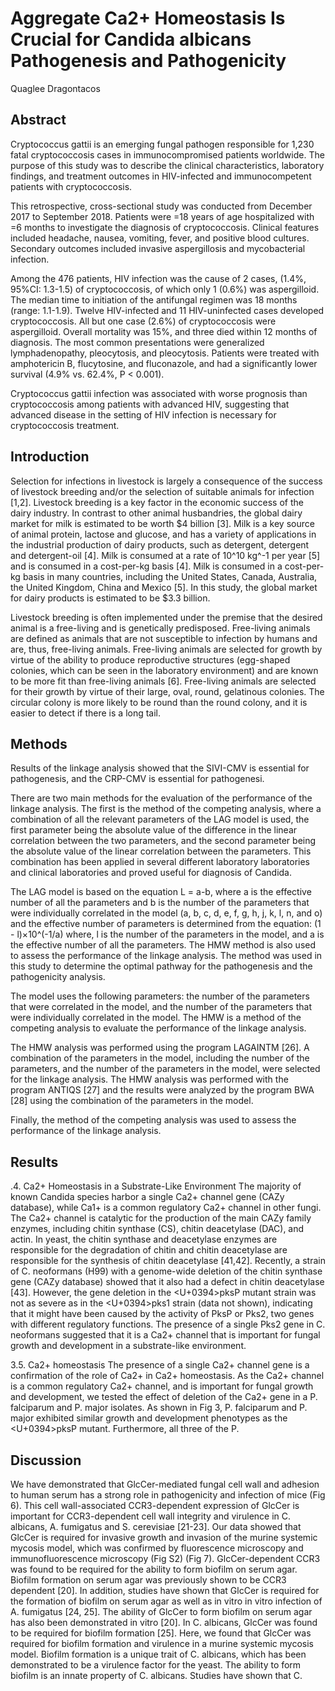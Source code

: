 # Aggregate Ca2+ Homeostasis Is Crucial for Candida albicans Pathogenesis and Pathogenicity
Quaglee Dragontacos


## Abstract
Cryptococcus gattii is an emerging fungal pathogen responsible for 1,230 fatal cryptococcosis cases in immunocompromised patients worldwide. The purpose of this study was to describe the clinical characteristics, laboratory findings, and treatment outcomes in HIV-infected and immunocompetent patients with cryptococcosis.

This retrospective, cross-sectional study was conducted from December 2017 to September 2018. Patients were =18 years of age hospitalized with =6 months to investigate the diagnosis of cryptococcosis. Clinical features included headache, nausea, vomiting, fever, and positive blood cultures. Secondary outcomes included invasive aspergillosis and mycobacterial infection.

Among the 476 patients, HIV infection was the cause of 2 cases, (1.4%, 95%CI: 1.3-1.5) of cryptococcosis, of which only 1 (0.6%) was aspergilloid. The median time to initiation of the antifungal regimen was 18 months (range: 1.1-1.9). Twelve HIV-infected and 11 HIV-uninfected cases developed cryptococcosis. All but one case (2.6%) of cryptococcosis were aspergilloid. Overall mortality was 15%, and three died within 12 months of diagnosis. The most common presentations were generalized lymphadenopathy, pleocytosis, and pleocytosis. Patients were treated with amphotericin B, flucytosine, and fluconazole, and had a significantly lower survival (4.9% vs. 62.4%, P < 0.001).

Cryptococcus gattii infection was associated with worse prognosis than cryptococcosis among patients with advanced HIV, suggesting that advanced disease in the setting of HIV infection is necessary for cryptococcosis treatment.


## Introduction
Selection for infections in livestock is largely a consequence of the success of livestock breeding and/or the selection of suitable animals for infection [1,2]. Livestock breeding is a key factor in the economic success of the dairy industry. In contrast to other animal husbandries, the global dairy market for milk is estimated to be worth $4 billion [3]. Milk is a key source of animal protein, lactose and glucose, and has a variety of applications in the industrial production of dairy products, such as detergent, detergent and detergent-oil [4]. Milk is consumed at a rate of 10^10 kg^-1 per year [5] and is consumed in a cost-per-kg basis [4]. Milk is consumed in a cost-per-kg basis in many countries, including the United States, Canada, Australia, the United Kingdom, China and Mexico [5]. In this study, the global market for dairy products is estimated to be $3.3 billion.

Livestock breeding is often implemented under the premise that the desired animal is a free-living and is genetically predisposed. Free-living animals are defined as animals that are not susceptible to infection by humans and are, thus, free-living animals. Free-living animals are selected for growth by virtue of the ability to produce reproductive structures (egg-shaped colonies, which can be seen in the laboratory environment) and are known to be more fit than free-living animals [6]. Free-living animals are selected for their growth by virtue of their large, oval, round, gelatinous colonies. The circular colony is more likely to be round than the round colony, and it is easier to detect if there is a long tail.


## Methods
Results of the linkage analysis showed that the SIVI-CMV is essential for pathogenesis, and the CRP-CMV is essential for pathogenesi.

There are two main methods for the evaluation of the performance of the linkage analysis. The first is the method of the competing analysis, where a combination of all the relevant parameters of the LAG model is used, the first parameter being the absolute value of the difference in the linear correlation between the two parameters, and the second parameter being the absolute value of the linear correlation between the parameters. This combination has been applied in several different laboratory laboratories and clinical laboratories and proved useful for diagnosis of Candida.

The LAG model is based on the equation L = a-b, where a is the effective number of all the parameters and b is the number of the parameters that were individually correlated in the model (a, b, c, d, e, f, g, h, j, k, l, n, and o) and the effective number of parameters is determined from the equation: (1 - l)×10^(-1/a) where, l is the number of the parameters in the model, and a is the effective number of all the parameters. The HMW method is also used to assess the performance of the linkage analysis. The method was used in this study to determine the optimal pathway for the pathogenesis and the pathogenicity analysis.

The model uses the following parameters: the number of the parameters that were correlated in the model, and the number of the parameters that were individually correlated in the model. The HMW is a method of the competing analysis to evaluate the performance of the linkage analysis.

The HMW analysis was performed using the program LAGAINTM [26]. A combination of the parameters in the model, including the number of the parameters, and the number of the parameters in the model, were selected for the linkage analysis. The HMW analysis was performed with the program ANTIQS [27] and the results were analyzed by the program BWA [28] using the combination of the parameters in the model.

Finally, the method of the competing analysis was used to assess the performance of the linkage analysis.


## Results

.4. Ca2+ Homeostasis in a Substrate-Like Environment
The majority of known Candida species harbor a single Ca2+ channel gene (CAZy database), while Ca1+ is a common regulatory Ca2+ channel in other fungi. The Ca2+ channel is catalytic for the production of the main CAZy family enzymes, including chitin synthase (CS), chitin deacetylase (DAC), and actin. In yeast, the chitin synthase and deacetylase enzymes are responsible for the degradation of chitin and chitin deacetylase are responsible for the synthesis of chitin deacetylase [41,42]. Recently, a strain of C. neoformans (H99) with a genome-wide deletion of the chitin synthase gene (CAZy database) showed that it also had a defect in chitin deacetylase [43]. However, the gene deletion in the <U+0394>pksP mutant strain was not as severe as in the <U+0394>pks1 strain (data not shown), indicating that it might have been caused by the activity of PksP or Pks2, two genes with different regulatory functions. The presence of a single Pks2 gene in C. neoformans suggested that it is a Ca2+ channel that is important for fungal growth and development in a substrate-like environment.

3.5. Ca2+ homeostasis
The presence of a single Ca2+ channel gene is a confirmation of the role of Ca2+ in Ca2+ homeostasis. As the Ca2+ channel is a common regulatory Ca2+ channel, and is important for fungal growth and development, we tested the effect of deletion of the Ca2+ gene in a P. falciparum and P. major isolates. As shown in Fig 3, P. falciparum and P. major exhibited similar growth and development phenotypes as the <U+0394>pksP mutant. Furthermore, all three of the P.


## Discussion
We have demonstrated that GlcCer-mediated fungal cell wall and adhesion to human serum has a strong role in pathogenicity and infection of mice (Fig 6). This cell wall-associated CCR3-dependent expression of GlcCer is important for CCR3-dependent cell wall integrity and virulence in C. albicans, A. fumigatus and S. cerevisiae [21-23]. Our data showed that GlcCer is required for invasive growth and invasion of the murine systemic mycosis model, which was confirmed by fluorescence microscopy and immunofluorescence microscopy (Fig S2) (Fig 7). GlcCer-dependent CCR3 was found to be required for the ability to form biofilm on serum agar. Biofilm formation on serum agar was previously shown to be CCR3 dependent [20]. In addition, studies have shown that GlcCer is required for the formation of biofilm on serum agar as well as in vitro in vitro infection of A. fumigatus [24, 25]. The ability of GlcCer to form biofilm on serum agar has also been demonstrated in vitro [20]. In C. albicans, GlcCer was found to be required for biofilm formation [25]. Here, we found that GlcCer was required for biofilm formation and virulence in a murine systemic mycosis model. Biofilm formation is a unique trait of C. albicans, which has been demonstrated to be a virulence factor for the yeast. The ability to form biofilm is an innate property of C. albicans. Studies have shown that C.
